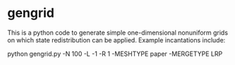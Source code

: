 # gengrid
This is a python code to generate simple one-dimensional nonuniform grids on which state redistribution can be applied.  Example incantations include:

python gengrid.py -N 100 -L -1 -R 1 -MESHTYPE paper -MERGETYPE LRP
